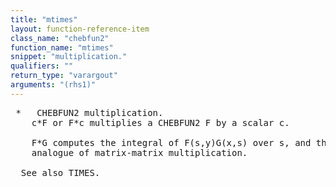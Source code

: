 ```yaml
---
title: "mtimes"
layout: function-reference-item
class_name: "chebfun2"
function_name: "mtimes"
snippet: "multiplication."
qualifiers: ""
return_type: "varargout"
arguments: "(rhs1)"
---
```


<pre class="help-text"> *	CHEBFUN2 multiplication.
    c*F or F*c multiplies a CHEBFUN2 F by a scalar c.
 
    F*G computes the integral of F(s,y)G(x,s) over s, and this is the continuous
    analogue of matrix-matrix multiplication.
 
  See also TIMES.
</pre>